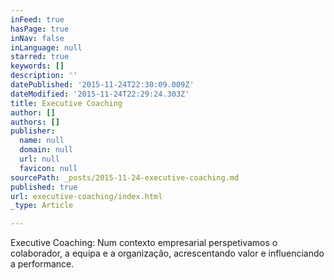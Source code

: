 ```yaml
---
inFeed: true
hasPage: true
inNav: false
inLanguage: null
starred: true
keywords: []
description: ''
datePublished: '2015-11-24T22:30:09.009Z'
dateModified: '2015-11-24T22:29:24.303Z'
title: Executive Coaching
author: []
authors: []
publisher:
  name: null
  domain: null
  url: null
  favicon: null
sourcePath: _posts/2015-11-24-executive-coaching.md
published: true
url: executive-coaching/index.html
_type: Article

---
```

Executive Coaching:
Num contexto empresarial perspetivamos o colaborador, a equipa e a organização, acrescentando valor e influenciando a performance.